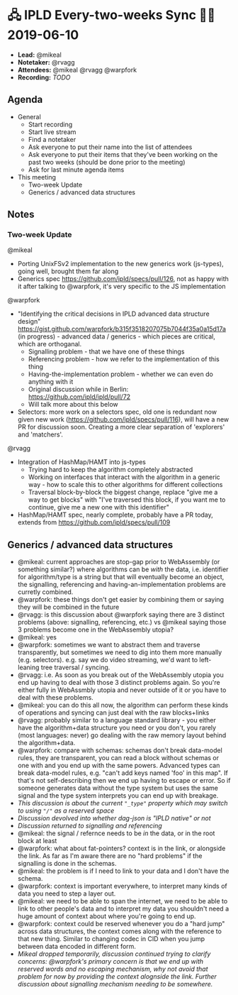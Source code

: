 # 🖧 IPLD Every-two-weeks Sync 🙌🏽 2019-06-10

- **Lead:** @mikeal
- **Notetaker:** @rvagg
- **Attendees:** @mikeal @rvagg @warpfork
- **Recording:** _TODO_

## Agenda

- General
  - Start recording
  - Start live stream
  - Find a notetaker
  - Ask everyone to put their name into the list of attendees
  - Ask everyone to put their items that they've been working on the past two weeks (should be done prior to the meeting)
  - Ask for last minute agenda items
- This meeting
  - Two-week Update
  - Generics / advanced data structures

## Notes

### Two-week Update

@mikeal

- Porting UnixFSv2 implementation to the new generics work (js-types), going well, brought them far along
- Generics spec https://github.com/ipld/specs/pull/126, not as happy with it after talking to @warpfork, it's very specific to the JS implementation

@warpfork

- "Identifying the critical decisions in IPLD advanced data structure design" https://gist.github.com/warpfork/b315f3518207075b7044f35a0a15d17a (in progress) - advanced data / generics - which pieces are critical, which are orthoganal.
  - Signalling problem - that we have one of these things
  - Referencing problem - how we refer to the implementation of this thing
  - Having-the-implementation problem - whether we can even do anything with it
  - Original discussion while in Berlin: https://github.com/ipld/ipld/pull/72
  - Will talk more about this below
- Selectors: more work on a selectors spec, old one is redundant now given new work (https://github.com/ipld/specs/pull/116), will have a new PR for discussion soon. Creating a more clear separation of 'explorers' and 'matchers'.

@rvagg

- Integration of HashMap/HAMT into js-types
  - Trying hard to keep the algorithm completely abstracted
  - Working on interfaces that interact with the algorithm in a generic way - how to scale this to other algorithms for different collections
  - Traversal block-by-block the biggest change, replace "give me a way to get blocks" with "I've traversed this block, if you want me to continue, give me a new one with this identifier"
- HashMap/HAMT spec, nearly complete, probably have a PR today, extends from https://github.com/ipld/specs/pull/109

## Generics / advanced data structures

- @mikeal: current approaches are stop-gap prior to WebAssembly (or something similar?) where algorithms can be _with_ the data, i.e. identifier for algorithm/type is a string but that will eventually become an object, the signalling, referencing and having-an-implementation problems are curretly combined.
- @warpfork: these things don't get easier by combining them or saying they will be combined in the future
- @rvagg: is this discussion about @warpfork saying there are 3 distinct problems (above: signalling, referencing, etc.) vs @mikeal saying those 3 problems become one in the WebAssembly utopia?
- @mikeal: yes
- @warpfork: sometimes we want to abstract them and traverse transparently, but sometimes we need to dig into them more manually (e.g. selectors). e.g. say we do video streaming, we'd want to left-leaning tree traversal / syncing.
- @rvagg: i.e. As soon as you break out of the WebAssembly utopia you end up having to deal with those 3 distinct problems again. So you're either fully in WebAssmbly utopia and never outside of it or you have to deal with these problems.
- @mikeal: you can do this all now, the algorithm can perform these kinds of operations and syncing can just deal with the raw blocks+links
- @rvagg: probably similar to a language standard library - you either have the algorithm+data structure you need or you don't, you rarely (most languages: never) go dealing with the raw memory layout behind the algorithm+data.
- @warpfork: compare with schemas: schemas don't break data-model rules, they are transparent, you can read a block without schemas or one with and you end up with the same powers. Advanced types can break data-model rules, e.g. "can't add keys named 'foo' in this map". If that's not self-describing then we end up having to escape or error. So if someone generates data without the type system but uses the same signal and the type system interprets you can end up with breakage.
- _This discussion is about the current `"_type"` property which may switch to using `"/"` as a reserved space_
- _Discussion devolved into whether dag-json is "IPLD native" or not_
- _Discussion returned to signalling and referencing_
- @mikeal: the signal / refernce needs to be _in_ the data, or in the root block at least
- @warpfork: what about fat-pointers? context is in the link, or alongside the link. As far as I'm aware there are no "hard problems" if the signalling is done in the schemas.
- @mikeal: the problem is if I need to link to your data and I don't have the schema.
- @warpfork: context is important everywhere, to interpret many kinds of data you need to step a layer out.
- @mikeal: we need to be able to span the internet, we need to be able to link to other people's data and to interpret my data you shouldn't need a huge amount of context about where you're going to end up.
- @warpfork: context could be reserved whenever you do a "hard jump" across data structures, the context comes along with the reference to that new thing. Similar to changing codec in CID when you jump between data encoded in different form.
- _Mikeal dropped temporarily, discussion continued trying to clarify concerns: @warpfork's primary concern is that we end up with reserved words and no escaping mechanism, why not avoid that problem for now by providing the context alognside the link. Further discussion about signalling mechanism needing to be somewhere._
